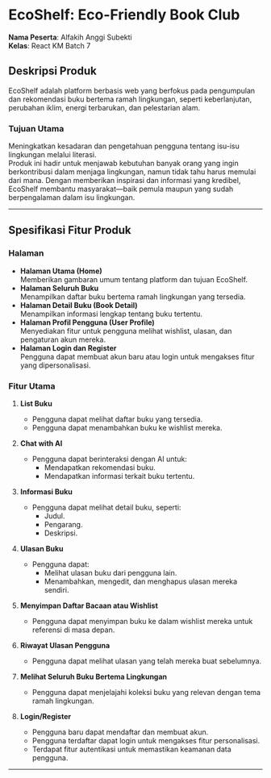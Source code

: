 # EcoShelf: Eco-Friendly Book Club

**Nama Peserta**: Alfakih Anggi Subekti  
**Kelas**: React KM Batch 7

## Deskripsi Produk

EcoShelf adalah platform berbasis web yang berfokus pada pengumpulan dan rekomendasi buku bertema ramah lingkungan, seperti keberlanjutan, perubahan iklim, energi terbarukan, dan pelestarian alam.

### Tujuan Utama

Meningkatkan kesadaran dan pengetahuan pengguna tentang isu-isu lingkungan melalui literasi.  
Produk ini hadir untuk menjawab kebutuhan banyak orang yang ingin berkontribusi dalam menjaga lingkungan, namun tidak tahu harus memulai dari mana. Dengan memberikan inspirasi dan informasi yang kredibel, EcoShelf membantu masyarakat—baik pemula maupun yang sudah berpengalaman dalam isu lingkungan.

---

## Spesifikasi Fitur Produk

### **Halaman**

-   **Halaman Utama (Home)**  
    Memberikan gambaran umum tentang platform dan tujuan EcoShelf.
-   **Halaman Seluruh Buku**  
    Menampilkan daftar buku bertema ramah lingkungan yang tersedia.
-   **Halaman Detail Buku (Book Detail)**  
    Menampilkan informasi lengkap tentang buku tertentu.
-   **Halaman Profil Pengguna (User Profile)**  
    Menyediakan fitur untuk pengguna melihat wishlist, ulasan, dan pengaturan akun mereka.
-   **Halaman Login dan Register**  
    Pengguna dapat membuat akun baru atau login untuk mengakses fitur yang dipersonalisasi.

### **Fitur Utama**

1. **List Buku**

    - Pengguna dapat melihat daftar buku yang tersedia.
    - Pengguna dapat menambahkan buku ke wishlist mereka.

2. **Chat with AI**

    - Pengguna dapat berinteraksi dengan AI untuk:
        - Mendapatkan rekomendasi buku.
        - Mendapatkan informasi terkait buku tertentu.

3. **Informasi Buku**

    - Pengguna dapat melihat detail buku, seperti:
        - Judul.
        - Pengarang.
        - Deskripsi.

4. **Ulasan Buku**

    - Pengguna dapat:
        - Melihat ulasan buku dari pengguna lain.
        - Menambahkan, mengedit, dan menghapus ulasan mereka sendiri.

5. **Menyimpan Daftar Bacaan atau Wishlist**

    - Pengguna dapat menyimpan buku ke dalam wishlist mereka untuk referensi di masa depan.

6. **Riwayat Ulasan Pengguna**

    - Pengguna dapat melihat ulasan yang telah mereka buat sebelumnya.

7. **Melihat Seluruh Buku Bertema Lingkungan**

    - Pengguna dapat menjelajahi koleksi buku yang relevan dengan tema ramah lingkungan.

8. **Login/Register**
    - Pengguna baru dapat mendaftar dan membuat akun.
    - Pengguna terdaftar dapat login untuk mengakses fitur personalisasi.
    - Terdapat fitur autentikasi untuk memastikan keamanan data pengguna.

---